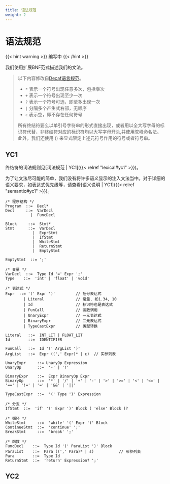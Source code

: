 ```yaml
---
title: 语法规范
weight: 2
---
```


# 语法规范

{{< hint warning >}}
编写中
{{< /hint >}}

我们使用扩展BNF范式描述我们的文法。

> 以下内容修改自[Decaf语言规范](https://decaf-lang.gitbook.io/decaf-book/spec#wen-fa-gui-fan)。
>
> - `*` 表示一个符号出现任意多次，包括零次
> - `+` 表示一个符号出现至少一次
> - `?` 表示一个符号可选，即至多出现一次
> - `|` 分隔多个产生式右部，无顺序
> - `ε` 表示空，即不存在任何符号
>
> 所有终结符要么以单引号字符串的形式直接出现，或者用以全大写字母的标识符代替，非终结符对应的标识符均以大写字母开头,并使用驼峰命名法。此外，我们还使用 () 来显式限定上述元符号作用的符号或者符号串。

## YC1

终结符的词法规则见[词法规范 | YC1]({{< relref "lexical#yc1" >}})。

为了让文法尽可能的简单，我们没有将许多语义显示的注入文法当中。对于详细的语义要求，如表达式优先级等，请查看[语义说明 | YC1]({{< relref "semantic#yc1" >}})。

```BNF
/* 程序结构 */
Program  ::=  Decl*
Decl     ::=  VarDecl
           |  FuncDecl

Block     ::=  Stmt*
Stmt      ::=  VarDecl
            |  ExprStmt
            |  IfStmt
            |  WhileStmt
            |  ReturnStmt
            |  EmptyStmt

EmptyStmt  ::= ';'

/* 变量 */
VarDecl  ::=  Type Id '=' Expr ';'
Type    ::=  'int' | 'float' | 'void'

/* 表达式 */
Expr  ::= '(' Expr ')'         // 括号表达式
        | Literal              // 常量, 如1.34, 10
        | Id                   // 标识符也是表达式
        | FunCall              // 函数调用
        | UnaryExpr            // 一元表达式
        | BinaryExpr           // 二元表达式
        | TypeCastExpr         // 类型转换

Literal   ::=  INT_LIT | FLOAT_LIT
Id        ::=  IDENTIFIER

FunCall   ::=  Id '(' ArgList ')'
ArgList   ::=  Expr ((',' Expr)* | ε)  // 实参列表

UnaryExpr     ::= UnaryOp Expression
UnaryOp       ::=  '-' | '!'

BinaryExpr    ::=  Expr BinaryOp Expr
BinaryOp      ::=  '*' | '/' | '+' | '-' | '>' | '>=' | '<' | '<=' | '==' | '!=' | '=' | '&&' | '||'

TypeCastExpr  ::=  '(' Type ')' Expression

/* 分支 */
IfStmt  ::=  'if' '(' Expr ')' Block ( 'else' Block )?

/* 循环 */
WhileStmt     ::=  'while' '(' Expr ')' Block
ContinueStmt  ::=  'continue' ';'
BreakStmt     ::=  'break' ';'

/* 函数 */
FuncDecl    ::=  Type Id '(' ParaList ')' Block
ParaList    ::=  Para ((',' Para)* | ε)           // 形参列表
Para        ::=  Type Id
ReturnStmt  ::=  'return' Expression? ';'

```

## YC2

